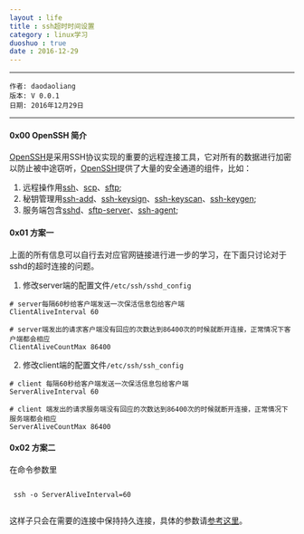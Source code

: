 ```yaml
---
layout : life
title : ssh超时时间设置
category : linux学习
duoshuo : true
date : 2016-12-29
---
```



******

	作者: daodaoliang
	版本: V 0.0.1
	日期: 2016年12月29日

<!-- more -->

*******

#### 0x00 OpenSSH 简介

[OpenSSH][1]是采用SSH协议实现的重要的远程连接工具，它对所有的数据进行加密以防止被中途窃听，[OpenSSH][1]提供了大量的安全通道的组件，比如：

1. 远程操作用[ssh][3]、[scp][4]、[sftp][5];
2. 秘钥管理用[ssh-add][6]、[ssh-keysign][7]、[ssh-keyscan][8]、[ssh-keygen][9];
3. 服务端包含[sshd][10]、[sftp-server][11]、[ssh-agent][12];

#### 0x01 方案一

上面的所有信息可以自行去对应官网链接进行进一步的学习，在下面只讨论对于sshd的超时连接的问题。


1. 修改server端的配置文件`/etc/ssh/sshd_config`

```
# server每隔60秒给客户端发送一次保活信息包给客户端
ClientAliveInterval 60

# server端发出的请求客户端没有回应的次数达到86400次的时候就断开连接，正常情况下客户端都会相应
ClientAliveCountMax 86400
```

2. 修改client端的配置文件`/etc/ssh/ssh_config`

```
# client 每隔60秒给客户端发送一次保活信息包给客户端
ServerAliveInterval 60

# client 端发出的请求服务端没有回应的次数达到86400次的时候就断开连接，正常情况下服务端都会相应
ServerAliveCountMax 86400
```

#### 0x02 方案二

在命令参数里

```

 ssh -o ServerAliveInterval=60 
 
```

这样子只会在需要的连接中保持持久连接，具体的参数请[参考这里][2]。


[1]:http://www.openssh.com/
[2]:http://man.openbsd.org/sshd_config.5
[3]:http://man.openbsd.org/?query=ssh&sektion=1
[4]:http://man.openbsd.org/?query=scp&sektion=1
[5]:http://man.openbsd.org/?query=sftp&sektion=1
[6]:http://man.openbsd.org/?query=ssh-add&sektion=1
[7]:http://man.openbsd.org/?query=ssh-keysign&sektion=8
[8]:http://man.openbsd.org/?query=ssh-keyscan&sektion=1
[9]:http://man.openbsd.org/?query=ssh-keygen&sektion=1
[10]:http://man.openbsd.org/?query=sshd&sektion=8
[11]:http://man.openbsd.org/?query=sftp-server&sektion=8
[12]:http://man.openbsd.org/?query=ssh-agent&sektion=1